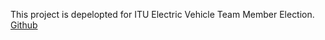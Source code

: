 This project is depelopted for ITU Electric Vehicle Team Member Election.
[Github](https://github.com/Ntelhon)